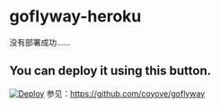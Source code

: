 # goflyway-heroku

没有部署成功……

## You can deploy it using this button.
[![Deploy](https://www.herokucdn.com/deploy/button.svg)](https://heroku.com/deploy?template=https://github.com/wizos/goflyway-heroku)
参见：https://github.com/coyove/goflyway
